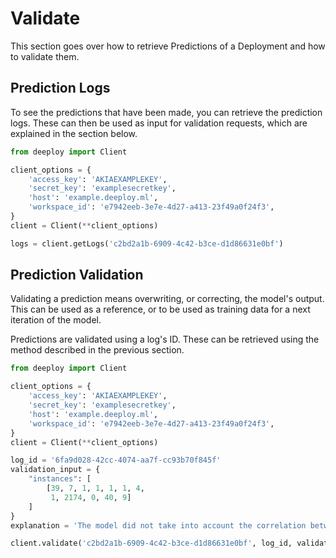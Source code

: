 # Validate

This section goes over how to retrieve Predictions of a Deployment and how to validate them.

## Prediction Logs

To see the predictions that have been made, you can retrieve the prediction logs. These can then be used as input for validation requests,
which are explained in the section below.

```python
from deeploy import Client

client_options = {
    'access_key': 'AKIAEXAMPLEKEY',
    'secret_key': 'examplesecretkey',
    'host': 'example.deeploy.ml',
    'workspace_id': 'e7942eeb-3e7e-4d27-a413-23f49a0f24f3',
}
client = Client(**client_options)

logs = client.getLogs('c2bd2a1b-6909-4c42-b3ce-d1d86631e0bf')
```

## Prediction Validation

Validating a prediction means overwriting, or correcting, the model's output. This can be used as a reference, or to be used as training data for a next iteration of the model.

Predictions are validated using a log's ID. These can be retrieved using the method described in the previous section.

```python
from deeploy import Client

client_options = {
    'access_key': 'AKIAEXAMPLEKEY',
    'secret_key': 'examplesecretkey',
    'host': 'example.deeploy.ml',
    'workspace_id': 'e7942eeb-3e7e-4d27-a413-23f49a0f24f3',
}
client = Client(**client_options)

log_id = '6fa9d028-42cc-4074-aa7f-cc93b70f845f'
validation_input = {
    "instances": [
        [39, 7, 1, 1, 1, 1, 4,
         1, 2174, 0, 40, 9]
    ]
}
explanation = 'The model did not take into account the correlation between education level and income.'

client.validate('c2bd2a1b-6909-4c42-b3ce-d1d86631e0bf', log_id, validation_input, explanation)
```
